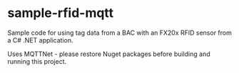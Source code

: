 # sample-rfid-mqtt
Sample code for using tag data from a BAC with an FX20x RFID sensor from a C# .NET application.

Uses MQTTNet - please restore Nuget packages before building and running this project.